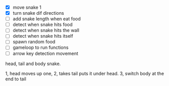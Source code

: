 - [x] move snake 1
- [x] turn snake dif directions
- [ ] add snake length when eat food
- [ ] detect when snake hits food
- [ ] detect when snake hits the wall
- [ ] detect when snake hits itself
- [ ] spawn random food
- [ ] gameloop to run functions
- [ ] arrow key detection movement

head, tail and body snake.

1, head moves up one,
2, takes tail puts it under head.
3, switch body at the end to tail
